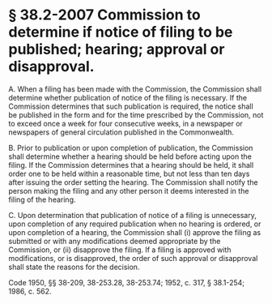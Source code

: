 # § 38.2-2007 Commission to determine if notice of filing to be published; hearing; approval or disapproval.

<p>A. When a filing has been made with the Commission, the Commission shall determine whether publication of notice of the filing is necessary. If the Commission determines that such publication is required, the notice shall be published in the form and for the time prescribed by the Commission, not to exceed once a week for four consecutive weeks, in a newspaper or newspapers of general circulation published in the Commonwealth.</p><p>B. Prior to publication or upon completion of publication, the Commission shall determine whether a hearing should be held before acting upon the filing. If the Commission determines that a hearing should be held, it shall order one to be held within a reasonable time, but not less than ten days after issuing the order setting the hearing. The Commission shall notify the person making the filing and any other person it deems interested in the filing of the hearing.</p><p>C. Upon determination that publication of notice of a filing is unnecessary, upon completion of any required publication when no hearing is ordered, or upon completion of a hearing, the Commission shall (i) approve the filing as submitted or with any modifications deemed appropriate by the Commission, or (ii) disapprove the filing. If a filing is approved with modifications, or is disapproved, the order of such approval or disapproval shall state the reasons for the decision.</p><p>Code 1950, §§ 38-209, 38-253.28, 38-253.74; 1952, c. 317, § 38.1-254; 1986, c. 562.</p>